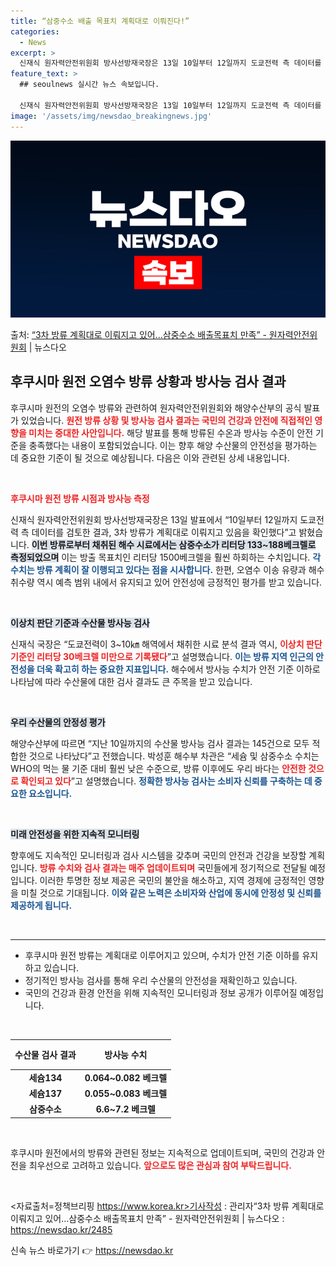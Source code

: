 ```yaml
---
title: “삼중수소 배출 목표치 계획대로 이뤄진다!”
categories:
  - News
excerpt: >
  신재식 원자력안전위원회 방사선방재국장은 13일 10일부터 12일까지 도쿄전력 측 데이터를 검토한 결과, 3차…
feature_text: >
  ## seoulnews 실시간 뉴스 속보입니다.

  신재식 원자력안전위원회 방사선방재국장은 13일 10일부터 12일까지 도쿄전력 측 데이터를 검토한 결과, 3차…
image: '/assets/img/newsdao_breakingnews.jpg'
---
```


![뉴스다오 속보](/assets/img/newsdao_breakingnews.jpg)

<p>출처: <a href="https://newsdao.kr/2485" rel="dofollow">“3차 방류 계획대로 이뤄지고 있어…삼중수소 배출목표치 만족” - 원자력안전위원회</a> | 뉴스다오</p>

<h2 data-ke-size="size26">후쿠시마 원전 오염수 방류 상황과 방사능 검사 결과</h2>

<p data-ke-size="size16">후쿠시마 원전의 오염수 방류와 관련하여 원자력안전위원회와 해양수산부의 공식 발표가 있었습니다. <b><span style="color: #ee2323;">원전 방류 상황 및 방사능 검사 결과는 국민의 건강과 안전에 직접적인 영향을 미치는 중대한 사안입니다.</span></b> 해당 발표를 통해 방류된 수온과 방사능 수준이 안전 기준을 충족했다는 내용이 포함되었습니다. 이는 향후 해양 수산물의 안전성을 평가하는 데 중요한 기준이 될 것으로 예상됩니다. 다음은 이와 관련된 상세 내용입니다.</p>

<p data-ke-size="size16">&nbsp;</p>

<b><span style="color: #ee2323;">후쿠시마 원전 방류 시점과 방사능 측정</span></b>
<p data-ke-size="size16">신재식 원자력안전위원회 방사선방재국장은 13일 발표에서 “10일부터 12일까지 도쿄전력 측 데이터를 검토한 결과, 3차 방류가 계획대로 이뤄지고 있음을 확인했다”고 밝혔습니다. <b><span style="background-color: #21538527;">이번 방류로부터 채취된 해수 시료에서는 삼중수소가 리터당 133~188베크렐로 측정되었으며</span></b> 이는 방출 목표치인 리터당 1500베크렐을 훨씬 하회하는 수치입니다. <b><span style="color: #1a5490;">각 수치는 방류 계획이 잘 이행되고 있다는 점을 시사합니다.</span></b> 한편, 오염수 이송 유량과 해수 취수량 역시 예측 범위 내에서 유지되고 있어 안전성에 긍정적인 평가를 받고 있습니다.</p>

<p data-ke-size="size16">&nbsp;</p>

<b><span style="background-color: #21538527;">이상치 판단 기준과 수산물 방사능 검사</span></b>
<p data-ke-size="size16">신재식 국장은 “도쿄전력이 3~10㎞ 해역에서 채취한 시료 분석 결과 역시, <b><span style="color: #ee2323;">이상치 판단 기준인 리터당 30베크렐 미만으로 기록됐다</span></b>”고 설명했습니다. <b><span style="color: #1a5490;">이는 방류 지역 인근의 안전성을 더욱 확고히 하는 중요한 지표입니다.</span></b> 해수에서 방사능 수치가 안전 기준 이하로 나타남에 따라 수산물에 대한 검사 결과도 큰 주목을 받고 있습니다.</p>

<p data-ke-size="size16">&nbsp;</p>

<b><span style="background-color: #21538527;">우리 수산물의 안정성 평가</span></b>
<p data-ke-size="size16">해양수산부에 따르면 “지난 10일까지의 수산물 방사능 검사 결과는 145건으로 모두 적합한 것으로 나타났다”고 전했습니다. 박성훈 해수부 차관은 “세슘 및 삼중수소 수치는 WHO의 먹는 물 기준 대비 훨씬 낮은 수준으로, 방류 이후에도 우리 바다는 <b><span style="color: #ee2323;">안전한 것으로 확인되고 있다</span></b>”고 설명했습니다. <b><span style="color: #1a5490;">정확한 방사능 검사는 소비자 신뢰를 구축하는 데 중요한 요소입니다.</span></b></p>

<p data-ke-size="size16">&nbsp;</p>

<b><span style="background-color: #21538527;">미래 안전성을 위한 지속적 모니터링</span></b>
<p data-ke-size="size16">향후에도 지속적인 모니터링과 검사 시스템을 갖추며 국민의 안전과 건강을 보장할 계획입니다. <b><span style="color: #ee2323;">방류 수치와 검사 결과는 매주 업데이트되며</span></b> 국민들에게 정기적으로 전달될 예정입니다. 이러한 투명한 정보 제공은 국민의 불안을 해소하고, 지역 경제에 긍정적인 영향을 미칠 것으로 기대됩니다. <b><span style="color: #1a5490;">이와 같은 노력은 소비자와 산업에 동시에 안정성 및 신뢰를 제공하게 됩니다.</span></b></p>

<p data-ke-size="size16">&nbsp;</p>

<hr>

<ul>
    <li>후쿠시마 원전 방류는 계획대로 이루어지고 있으며, 수치가 안전 기준 이하를 유지하고 있습니다.</li>
    <li>정기적인 방사능 검사를 통해 우리 수산물의 안전성을 재확인하고 있습니다.</li>
    <li>국민의 건강과 환경 안전을 위해 지속적인 모니터링과 정보 공개가 이루어질 예정입니다.</li>
</ul>

<p data-ke-size="size16">&nbsp;</p>

<table style="width: 100%; border-collapse: collapse;">
    <thead>
        <tr>
            <th style="text-align: center; height: 40px;">수산물 검사 결과</th>
            <th style="text-align: center; height: 40px;">방사능 수치</th>
        </tr>
    </thead>
    <tbody>
        <tr>
            <td style="text-align: center; height: 17px;"><b>세슘134</b></td>
            <td style="text-align: center; height: 17px;"><b>0.064~0.082 베크렐</b></td>
        </tr>
        <tr>
            <td style="text-align: center; height: 17px;"><b>세슘137</b></td>
            <td style="text-align: center; height: 17px;"><b>0.055~0.083 베크렐</b></td>
        </tr>
        <tr>
            <td style="text-align: center; height: 17px;"><b>삼중수소</b></td>
            <td style="text-align: center; height: 17px;"><b>6.6~7.2 베크렐</b></td>
        </tr>
    </tbody>
</table>

<p data-ke-size="size16">&nbsp;</p>

<p data-ke-size="size16">후쿠시마 원전에서의 방류와 관련된 정보는 지속적으로 업데이트되며, 국민의 건강과 안전을 최우선으로 고려하고 있습니다. <b><span style="color: #ee2323;">앞으로도 많은 관심과 참여 부탁드립니다.</span></b></p>

<p data-ke-size="size16">&nbsp;</p>

<자료출처=정책브리핑 https://www.korea.kr>기사작성 : 관리자“3차 방류 계획대로 이뤄지고 있어…삼중수소 배출목표치 만족” - 원자력안전위원회 | 뉴스다오  : https://newsdao.kr/2485 

신속 뉴스 바로가기 👉 <a href="https://newsdao.kr" rel="dofollow">https://newsdao.kr</a>


